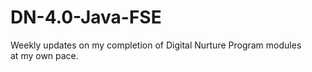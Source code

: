 # DN-4.0-Java-FSE
Weekly updates on my completion of Digital Nurture Program modules at my own pace.
